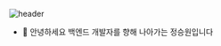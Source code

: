 ![header](https://capsule-render.vercel.app/api?text=Simple%20is%20the%20Best&fontColor=FFFFFF)

- 👋 안녕하세요 백엔드 개발자를 향해 나아가는 정승원입니다


<!---
jsw6542/jsw6542 is a ✨ special ✨ repository because its `README.md` (this file) appears on your GitHub profile.
You can click the Preview link to take a look at your changes.
--->
